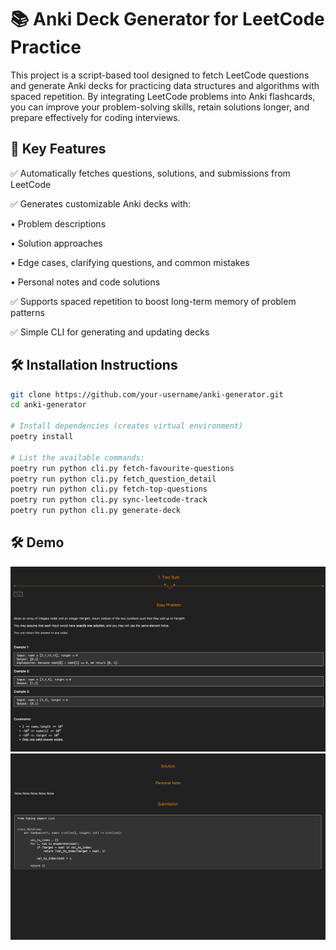 # 📚 Anki Deck Generator for LeetCode Practice

This project is a script-based tool designed to fetch LeetCode questions and generate Anki decks for practicing data structures and algorithms with spaced repetition. By integrating LeetCode problems into Anki flashcards, you can improve your problem-solving skills, retain solutions longer, and prepare effectively for coding interviews.


## 🚀 Key Features

✅ Automatically fetches questions, solutions, and submissions from LeetCode

✅ Generates customizable Anki decks with:

•	Problem descriptions

•	Solution approaches

•	Edge cases, clarifying questions, and common mistakes

•	Personal notes and code solutions

✅ Supports spaced repetition to boost long-term memory of problem patterns

✅ Simple CLI for generating and updating decks


## 🛠️ Installation Instructions

```bash
git clone https://github.com/your-username/anki-generator.git
cd anki-generator

# Install dependencies (creates virtual environment)
poetry install

# List the available commands:
poetry run python cli.py fetch-favourite-questions
poetry run python cli.py fetch_question_detail
poetry run python cli.py fetch-top-questions
poetry run python cli.py sync-leetcode-track
poetry run python cli.py generate-deck
```


## 🛠️ Demo

![front](./demo/front.png)
![back](./demo/back.png)